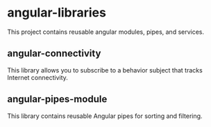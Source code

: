 # angular-libraries

This project contains reusable angular modules, pipes, and services.

## angular-connectivity

This library allows you to subscribe to a behavior subject that tracks Internet connectivity.

## angular-pipes-module

This library contains reusable Angular pipes for sorting and filtering.
